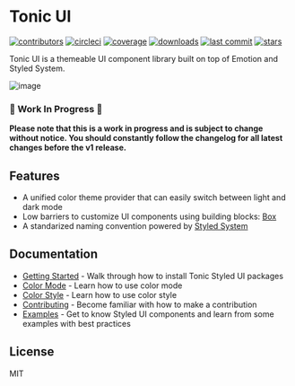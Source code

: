 # Tonic UI

[![contributors](https://img.shields.io/github/contributors/trendmicro-frontend/tonic-ui)](https://img.shields.io/github/contributors/trendmicro-frontend/tonic-ui)
[![circleci](https://circleci.com/gh/trendmicro-frontend/tonic-ui.svg?style=svg)](https://circleci.com/gh/trendmicro-frontend/tonic-ui)
[![coverage](https://coveralls.io/repos/github/trendmicro-frontend/tonic-ui/badge.svg)](https://coveralls.io/repos/github/trendmicro-frontend/tonic-ui/badge.svg)
[![downloads](https://img.shields.io/npm/dm/@trendmicro/react-styled-ui.svg?style=flat)](https://img.shields.io/npm/dm/@trendmicro/react-styled-ui.svg?style=flat)
[![last commit](https://badgen.net/github/last-commit/trendmicro-frontend/tonic-ui)](https://badgen.net/github/last-commit/trendmicro-frontend/tonic-ui)
[![stars](https://badgen.net/github/stars/trendmicro-frontend/tonic-ui)](https://badgen.net/github/stars/trendmicro-frontend/tonic-ui)

Tonic UI is a themeable UI component library built on top of Emotion and Styled System.

![image](https://user-images.githubusercontent.com/447801/82400545-254a1d80-9a8a-11ea-8ced-d5c22beedc99.png)

### 🚧 Work In Progress 🚧

**Please note that this is a work in progress and is subject to change without notice. You should constantly follow the changelog for all latest changes before the v1 release.**

## Features

* A unified color theme provider that can easily switch between light and dark mode
* Low barriers to customize UI components using building blocks: [Box](https://trendmicro-frontend.github.io/tonic-ui/react/v0/box)
* A standarized naming convention powered by [Styled System](https://styled-system.com/)

## Documentation

* [Getting Started](https://trendmicro-frontend.github.io/tonic-ui/react/v0/getting-started) - Walk through how to install Tonic Styled UI packages
* [Color Mode](https://trendmicro-frontend.github.io/tonic-ui/react/v0/color-mode) - Learn how to use color mode
* [Color Style](https://trendmicro-frontend.github.io/tonic-ui/react/v0/color-style) - Learn how to use color style
* [Contributing](https://trendmicro-frontend.github.io/tonic-ui/react/v0/contributing) - Become familiar with how to make a contribution
* [Examples](https://trendmicro-frontend.github.io/tonic-ui/) - Get to know Styled UI components and learn from some examples with best practices

## License

MIT

